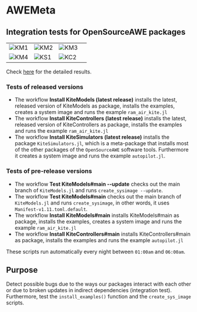 # AWEMeta

## Integration tests for **OpenSourceAWE** packages

<table>
  <tr>
    <td><img src="https://github.com/OpenSourceAWE/AWEMeta.jl/actions/workflows/KM1.yml/badge.svg" alt="KM1"></td>
    <td><img src="https://github.com/OpenSourceAWE/AWEMeta.jl/actions/workflows/KM2.yml/badge.svg" alt="KM2"></td>
    <td><img src="https://github.com/OpenSourceAWE/AWEMeta.jl/actions/workflows/KM3.yml/badge.svg" alt="KM3"></td>
  </tr>
  <tr>
    <td><img src="https://github.com/OpenSourceAWE/AWEMeta.jl/actions/workflows/KM4.yml/badge.svg" alt="KM4"></td>
    <td><img src="https://github.com/OpenSourceAWE/AWEMeta.jl/actions/workflows/KS1.yml/badge.svg" alt="KS1"></td>
    <td><img src="https://github.com/OpenSourceAWE/AWEMeta.jl/actions/workflows/KC2.yml/badge.svg" alt="KC2"></td>
    <td></td>
  </tr>
</table>

Check [here](https://github.com/OpenSourceAWE/AWEMeta.jl/actions) for the detailed results.

### Tests of released versions
- The workflow **Install KiteModels (latest release)** installs the latest, released version of KiteModels as package, installs the examples, creates a system image and runs the example `ram_air_kite.jl`
- The workflow **Install KiteControllers (latest release)** installs the latest, released version of KiteControllers as package, installs the examples and runs the example `ram_air_kite.jl`
- The workflow **Install KiteSimulators (latest release)** installs the package `KiteSimulators.jl`, which is a meta-package that installs most of the other packages of the `OpenSourceAWE` software tools. Furthermore it creates a system image and runs the example `autopilot.jl`.

### Tests of pre-release versions
- The workflow **Test KiteModels#main --update** checks out the main branch of `KiteModels.jl` and runs `create_sysimage --update`.
- The workflow **Test KiteModels#main** checks out the main branch of `KiteModels.jl` and runs `create_sysimage`, in other words, it uses `Manifest-v1.11.toml.default`.
- The workflow **Install KiteModels#main** installs KiteModels#main as package, installs the examples, creates a system image and runs the example `ram_air_kite.jl`
- The workflow **Install KiteControllers#main** installs KiteControllers#main as package, installs the examples and runs the example `autopilot.jl`

These scripts run automatically every night between `01:00am` and `06:00am`. 

## Purpose
Detect possible bugs due to the ways our packages interact with each other or
due to broken updates in indirect dependencies (integration test). Furthermore, test the
`install_examples()` function and the `create_sys_image` scripts. 
